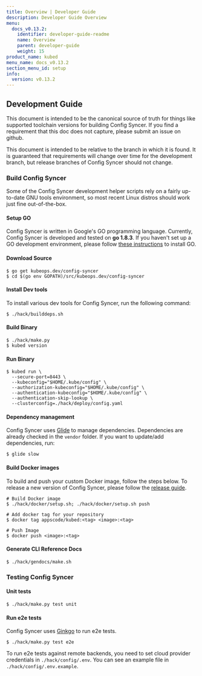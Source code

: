 ```yaml
---
title: Overview | Developer Guide
description: Developer Guide Overview
menu:
  docs_v0.13.2:
    identifier: developer-guide-readme
    name: Overview
    parent: developer-guide
    weight: 15
product_name: kubed
menu_name: docs_v0.13.2
section_menu_id: setup
info:
  version: v0.13.2
---
```


## Development Guide
This document is intended to be the canonical source of truth for things like supported toolchain versions for building Config Syncer.
If you find a requirement that this doc does not capture, please submit an issue on github.

This document is intended to be relative to the branch in which it is found. It is guaranteed that requirements will change over time
for the development branch, but release branches of Config Syncer should not change.

### Build Config Syncer
Some of the Config Syncer development helper scripts rely on a fairly up-to-date GNU tools environment, so most recent Linux distros should
work just fine out-of-the-box.

#### Setup GO
Config Syncer is written in Google's GO programming language. Currently, Config Syncer is developed and tested on **go 1.8.3**. If you haven't set up a GO
development environment, please follow [these instructions](https://golang.org/doc/code.html) to install GO.

#### Download Source

```console
$ go get kubeops.dev/config-syncer
$ cd $(go env GOPATH)/src/kubeops.dev/config-syncer
```

#### Install Dev tools
To install various dev tools for Config Syncer, run the following command:
```console
$ ./hack/builddeps.sh
```

#### Build Binary
```console
$ ./hack/make.py
$ kubed version
```

#### Run Binary
```console
$ kubed run \
  --secure-port=8443 \
  --kubeconfig="$HOME/.kube/config" \
  --authorization-kubeconfig="$HOME/.kube/config" \
  --authentication-kubeconfig="$HOME/.kube/config" \
  --authentication-skip-lookup \
  --clusterconfig=./hack/deploy/config.yaml
```

#### Dependency management
Config Syncer uses [Glide](https://github.com/Masterminds/glide) to manage dependencies. Dependencies are already checked in the `vendor` folder.
If you want to update/add dependencies, run:
```console
$ glide slow
```

#### Build Docker images
To build and push your custom Docker image, follow the steps below. To release a new version of Config Syncer, please follow the [release guide](/docs/v0.13.2/setup/developer-guide/release).

```console
# Build Docker image
$ ./hack/docker/setup.sh; ./hack/docker/setup.sh push

# Add docker tag for your repository
$ docker tag appscode/kubed:<tag> <image>:<tag>

# Push Image
$ docker push <image>:<tag>
```

#### Generate CLI Reference Docs
```console
$ ./hack/gendocs/make.sh
```

### Testing Config Syncer
#### Unit tests
```console
$ ./hack/make.py test unit
```

#### Run e2e tests
Config Syncer uses [Ginkgo](http://onsi.github.io/ginkgo/) to run e2e tests.
```console
$ ./hack/make.py test e2e
```

To run e2e tests against remote backends, you need to set cloud provider credentials in `./hack/config/.env`. You can see an example file in `./hack/config/.env.example`.

